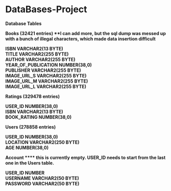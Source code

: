 DataBases-Project
=================
<b>Database Tables<b>

Books (32421 entries)             **I can add more, but the sql dump was messed up with a bunch of illegal characters, which made data insertion difficult

ISBN	VARCHAR2(13 BYTE)	
TITLE	VARCHAR2(255 BYTE)	
AUTHOR	VARCHAR2(255 BYTE)	
YEAR_OF_PUBLICATION	NUMBER(38,0)	
PUBLISHER	VARCHAR2(255 BYTE)	
IMAGE_URL_S	VARCHAR2(255 BYTE)	
IMAGE_URL_M	VARCHAR2(255 BYTE)	
IMAGE_URL_L	VARCHAR2(255 BYTE)	

Ratings (329478 entries)

USER_ID	NUMBER(38,0)	
ISBN	VARCHAR2(13 BYTE)	
BOOK_RATING	NUMBER(38,0)	

Users (278858 entries)

USER_ID	NUMBER(38,0)	
LOCATION	VARCHAR2(250 BYTE)	
AGE	NUMBER(38,0)	

Account       **** this is currently empty.  USER_ID needs to start from the last one in the Users table.

USER_ID	NUMBER<br>
USERNAME	VARCHAR2(50 BYTE)<br>
PASSWORD	VARCHAR2(50 BYTE)<br>
